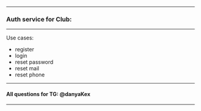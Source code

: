 ***

<h3>Auth service for Club:</h3>

***
Use cases:
* register
* login
* reset password
* reset mail
* reset phone
***

<h4>All questions for TG: @danyaKex</h4>

***